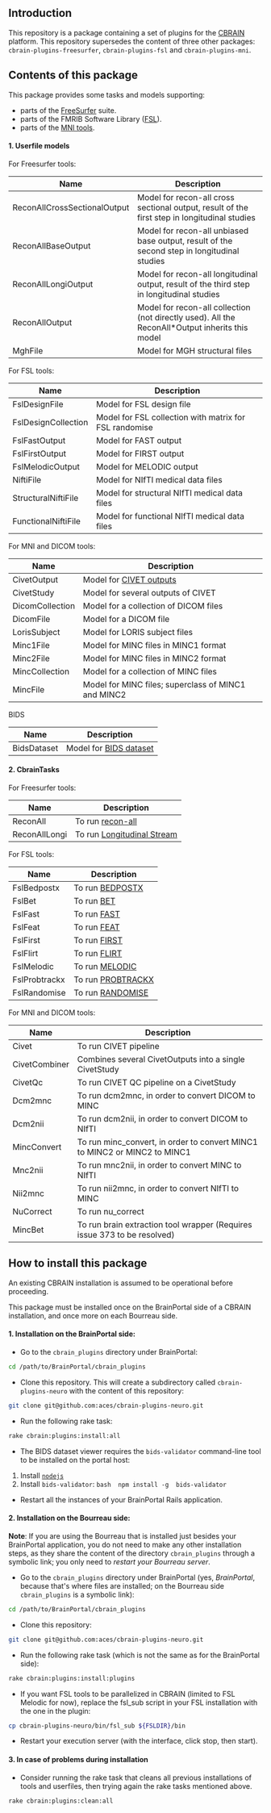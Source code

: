 
## Introduction

This repository is a package containing a set of plugins for the
[CBRAIN](https://github.com/aces/cbrain) platform. This repository
supersedes the content of three other packages: `cbrain-plugins-freesurfer`,
`cbrain-plugins-fsl` and `cbrain-plugins-mni`.



## Contents of this package

This package provides some tasks and models supporting:

* parts of the [FreeSurfer](http://freesurfer.net/) suite.
* parts of the FMRIB Software Library ([FSL](http://fsl.fmrib.ox.ac.uk/fsl/fslwiki/)).
* parts of the [MNI tools](http://www.bic.mni.mcgill.ca/ServicesSoftware/HomePage).



#### 1. Userfile models

For Freesurfer tools:

| Name                         | Description                                                                                     |
|------------------------------|-------------------------------------------------------------------------------------------------|
| ReconAllCrossSectionalOutput | Model for recon-all cross sectional output, result of the first step in longitudinal studies    |
| ReconAllBaseOutput           | Model for recon-all unbiased base output, result of the second step in longitudinal studies     |
| ReconAllLongiOutput          | Model for recon-all longitudinal output, result of the third step in longitudinal studies       |
| ReconAllOutput               | Model for recon-all collection (not directly used). All the ReconAll*Output inherits this model |
| MghFile                      | Model for MGH structural files                                                                  |

For FSL tools:

| Name                         | Description                                                                                     |
|------------------------------|-------------------------------------------------------------------------------------------------|
| FslDesignFile                | Model for FSL design file                                                                       |
| FslDesignCollection          | Model for FSL collection with matrix for FSL randomise                                          |
| FslFastOutput                | Model for FAST output                                                                           |
| FslFirstOutput               | Model for FIRST output                                                                          |
| FslMelodicOutput             | Model for MELODIC output                                                                        |
| NiftiFile                    | Model for NIfTI medical data files                                                              |
| StructuralNiftiFile          | Model for structural NIfTI medical data files                                                   |
| FunctionalNiftiFile          | Model for functional NIfTI medical data files                                                   |

For MNI and DICOM tools:

| Name                         | Description                                                                                     |
|------------------------------|-------------------------------------------------------------------------------------------------|
| CivetOutput                  | Model for [CIVET outputs](http://www.bic.mni.mcgill.ca/ServicesSoftware/OutputsOfCIVET)         |
| CivetStudy                   | Model for several outputs of CIVET                                                              |
| DicomCollection              | Model for a collection of DICOM files                                                           |
| DicomFile                    | Model for a DICOM file                                                                            |
| LorisSubject                 | Model for LORIS subject files                                                                   |
| Minc1File                    | Model for MINC files in MINC1 format                                                            |
| Minc2File                    | Model for MINC files in MINC2 format                                                            |
| MincCollection               | Model for a collection of MINC files                                                            |
| MincFile                     | Model for MINC files; superclass of MINC1 and MINC2                                             |

BIDS

| Name                         | Description                                                                                     |
|------------------------------|-------------------------------------------------------------------------------------------------|
| BidsDataset                  | Model for [BIDS dataset](http://bids.neuroimaging.io/) 

#### 2. CbrainTasks

For Freesurfer tools:

| Name          | Description                                                                                    |
|---------------|------------------------------------------------------------------------------------------------|
| ReconAll      | To run [recon-all](https://surfer.nmr.mgh.harvard.edu/fswiki/recon-all)                        |
| ReconAllLongi | To run [Longitudinal Stream](https://surfer.nmr.mgh.harvard.edu/fswiki/LongitudinalProcessing) |

For FSL tools:

| Name          | Description                                                                                    |
|---------------|------------------------------------------------------------------------------------------------|
| FslBedpostx   | To run [BEDPOSTX](http://fsl.fmrib.ox.ac.uk/fsl/fsl4.0/fdt/fdt_bedpostx.html)                  |
| FslBet        | To run [BET](http://fsl.fmrib.ox.ac.uk/fsl/fslwiki/BET)                                        |
| FslFast       | To run [FAST]( http://fsl.fmrib.ox.ac.uk/fsl/fslwiki/FAST)                                     |
| FslFeat       | To run [FEAT](http://fsl.fmrib.ox.ac.uk/fsl/fslwiki/FEAT)                                      |
| FslFirst      | To run [FIRST](http://fsl.fmrib.ox.ac.uk/fsl/fslwiki/FIRST)                                    |
| FslFlirt      | To run [FLIRT](http://fsl.fmrib.ox.ac.uk/fsl/fslwiki/FLIRT)                                    |
| FslMelodic    | To run [MELODIC](http://fsl.fmrib.ox.ac.uk/fsl/fslwiki/MELODIC)                                |
| FslProbtrackx | To run [PROBTRACKX](http://fsl.fmrib.ox.ac.uk/fsl/fsl-4.1.9/fdt/fdt_probtrackx.html)           |
| FslRandomise  | To run [RANDOMISE](http://fsl.fmrib.ox.ac.uk/fsl/fslwiki/Randomise)                            |

For MNI and DICOM tools:

| Name          | Description                                                                                    |
|---------------|------------------------------------------------------------------------------------------------|
| Civet         | To run CIVET pipeline                                                                          |
| CivetCombiner | Combines several CivetOutputs into a single CivetStudy                                         |
| CivetQc       | To run CIVET QC pipeline on a CivetStudy                                                       |
| Dcm2mnc       | To run dcm2mnc, in order to convert DICOM to MINC                                              |
| Dcm2nii       | To run dcm2nii, in order to convert DICOM to NIfTI                                             |
| MincConvert   | To run minc_convert, in order to convert MINC1 to MINC2 or MINC2 to MINC1                      |
| Mnc2nii       | To run mnc2nii, in order to convert MINC to NIfTI                                              |
| Nii2mnc       | To run nii2mnc, in order to convert NIfTI to MINC                                              |
| NuCorrect     | To run nu_correct                                                                              |
| MincBet       | To run brain extraction tool wrapper (Requires issue 373 to be resolved)                       |


## How to install this package

An existing CBRAIN installation is assumed to be operational before
proceeding.

This package must be installed once on the BrainPortal side of a
CBRAIN installation, and once more on each Bourreau side.

#### 1. Installation on the BrainPortal side:

  * Go to the `cbrain_plugins` directory under BrainPortal:

```bash
cd /path/to/BrainPortal/cbrain_plugins
```

  * Clone this repository. This will create a subdirectory called
  `cbrain-plugins-neuro` with the content of this repository:

```bash
git clone git@github.com:aces/cbrain-plugins-neuro.git
```

  * Run the following rake task:

```bash
rake cbrain:plugins:install:all
```

  * The BIDS dataset viewer requires the `bids-validator` command-line tool to be installed on the portal host:
1. Install [`nodejs`](https://nodejs.org/en/download/package-manager)
2. Install `bids-validator`: ```bash 
npm install -g  bids-validator```

  * Restart all the instances of your BrainPortal Rails application.

#### 2. Installation on the Bourreau side:

**Note**: If you are using the Bourreau that is installed just
besides your BrainPortal application, you do not need to make
any other installation steps, as they share the content of
the directory `cbrain_plugins` through a symbolic link; you
only need to *restart your Bourreau server*.

  * Go to the `cbrain_plugins` directory under BrainPortal
  (yes, *BrainPortal*, because that's where files are installed; on
  the Bourreau side `cbrain_plugins` is a symbolic link):

```bash
cd /path/to/BrainPortal/cbrain_plugins
```

  * Clone this repository:

```bash
git clone git@github.com:aces/cbrain-plugins-neuro.git
```
  * Run the following rake task (which is not the same as for
  the BrainPortal side):

```bash
rake cbrain:plugins:install:plugins
```

  * If you want FSL tools to be parallelized in CBRAIN (limited to FSL Melodic for now), replace the fsl_sub script in your FSL installation with the one in the plugin:

```bash
cp cbrain-plugins-neuro/bin/fsl_sub ${FSLDIR}/bin
```

  * Restart your execution server (with the interface, click stop, then start).

#### 3. In case of problems during installation

  * Consider running the rake task that cleans all previous installations
    of tools and userfiles, then trying again the rake tasks mentioned above.

```bash
rake cbrain:plugins:clean:all
```
